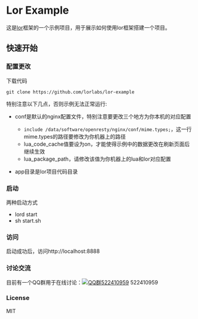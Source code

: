 # Lor Example

这是[lor](https://github.com/sumory/lor)框架的一个示例项目，用于展示如何使用lor框架搭建一个项目。


## 快速开始

### 配置更改

下载代码

```
git clone https://github.com/lorlabs/lor-example
```

特别注意以下几点，否则示例无法正常运行:

- conf是默认的nginx配置文件，特别注意要更改三个地方为你本机的对应配置
    - `include /data/software/openresty/nginx/conf/mime.types;`，这一行mime.types的路径要修改为你机器上的路径
    - lua_code_cache值要设为on，才能使得示例中的数据更改在刷新页面后继续生效
    - lua_package_path，请修改该值为你机器上的lua和lor对应配置

- app目录是lor项目代码目录


### 启动

两种启动方式

- lord start
- sh start.sh

### 访问

启动成功后，访问http://localhost:8888



### 讨论交流

目前有一个QQ群用于在线讨论：[![QQ群522410959](http://pub.idqqimg.com/wpa/images/group.png)](http://shang.qq.com/wpa/qunwpa?idkey=b930a7ba4ac2ecac927cb51101ff26de1170c0d0a31c554b5383e9e8de004834) 522410959


### License

MIT
